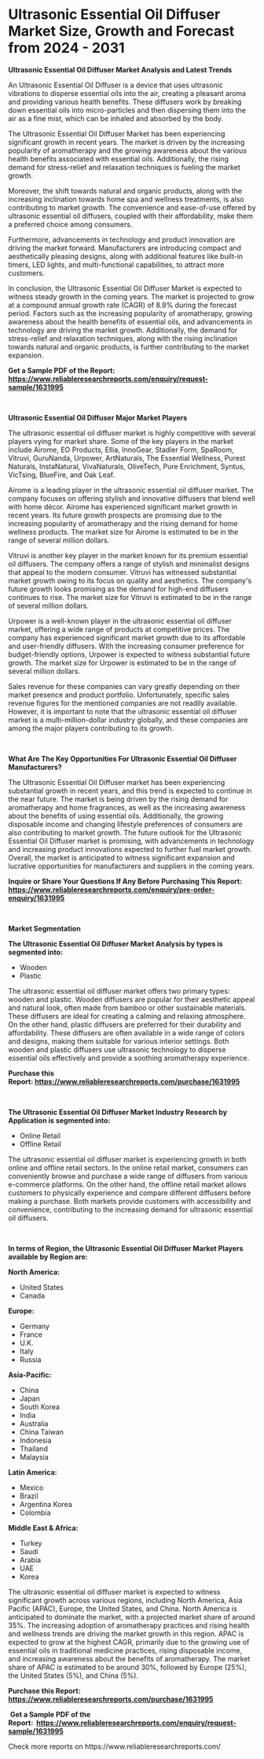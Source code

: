 <p><h1>Ultrasonic Essential Oil Diffuser Market Size, Growth and Forecast from 2024 - 2031</h1></p><p><strong>Ultrasonic Essential Oil Diffuser Market Analysis and Latest Trends</strong></p>
<p><p>An Ultrasonic Essential Oil Diffuser is a device that uses ultrasonic vibrations to disperse essential oils into the air, creating a pleasant aroma and providing various health benefits. These diffusers work by breaking down essential oils into micro-particles and then dispersing them into the air as a fine mist, which can be inhaled and absorbed by the body.</p><p>The Ultrasonic Essential Oil Diffuser Market has been experiencing significant growth in recent years. The market is driven by the increasing popularity of aromatherapy and the growing awareness about the various health benefits associated with essential oils. Additionally, the rising demand for stress-relief and relaxation techniques is fueling the market growth.</p><p>Moreover, the shift towards natural and organic products, along with the increasing inclination towards home spa and wellness treatments, is also contributing to market growth. The convenience and ease-of-use offered by ultrasonic essential oil diffusers, coupled with their affordability, make them a preferred choice among consumers.</p><p>Furthermore, advancements in technology and product innovation are driving the market forward. Manufacturers are introducing compact and aesthetically pleasing designs, along with additional features like built-in timers, LED lights, and multi-functional capabilities, to attract more customers.</p><p>In conclusion, the Ultrasonic Essential Oil Diffuser Market is expected to witness steady growth in the coming years. The market is projected to grow at a compound annual growth rate (CAGR) of 8.9% during the forecast period. Factors such as the increasing popularity of aromatherapy, growing awareness about the health benefits of essential oils, and advancements in technology are driving the market growth. Additionally, the demand for stress-relief and relaxation techniques, along with the rising inclination towards natural and organic products, is further contributing to the market expansion.</p></p>
<p><strong>Get a Sample PDF of the Report:&nbsp; <a href="https://www.reliableresearchreports.com/enquiry/request-sample/1631995">https://www.reliableresearchreports.com/enquiry/request-sample/1631995</a></strong></p>
<p>&nbsp;</p>
<p><strong>Ultrasonic Essential Oil Diffuser Major Market Players</strong></p>
<p><p>The ultrasonic essential oil diffuser market is highly competitive with several players vying for market share. Some of the key players in the market include Airome, EO Products, Ellia, InnoGear, Stadler Form, SpaRoom, Vitruvi, GuruNanda, Urpower, ArtNaturals, The Essential Wellness, Purest Naturals, InstaNatural, VivaNaturals, OliveTech, Pure Enrichment, Syntus, VicTsing, BlueFire, and Oak Leaf.</p><p>Airome is a leading player in the ultrasonic essential oil diffuser market. The company focuses on offering stylish and innovative diffusers that blend well with home décor. Airome has experienced significant market growth in recent years. Its future growth prospects are promising due to the increasing popularity of aromatherapy and the rising demand for home wellness products. The market size for Airome is estimated to be in the range of several million dollars.</p><p>Vitruvi is another key player in the market known for its premium essential oil diffusers. The company offers a range of stylish and minimalist designs that appeal to the modern consumer. Vitruvi has witnessed substantial market growth owing to its focus on quality and aesthetics. The company's future growth looks promising as the demand for high-end diffusers continues to rise. The market size for Vitruvi is estimated to be in the range of several million dollars.</p><p>Urpower is a well-known player in the ultrasonic essential oil diffuser market, offering a wide range of products at competitive prices. The company has experienced significant market growth due to its affordable and user-friendly diffusers. With the increasing consumer preference for budget-friendly options, Urpower is expected to witness substantial future growth. The market size for Urpower is estimated to be in the range of several million dollars.</p><p>Sales revenue for these companies can vary greatly depending on their market presence and product portfolio. Unfortunately, specific sales revenue figures for the mentioned companies are not readily available. However, it is important to note that the ultrasonic essential oil diffuser market is a multi-million-dollar industry globally, and these companies are among the major players contributing to its growth.</p></p>
<p>&nbsp;</p>
<p><strong>What Are The Key Opportunities For Ultrasonic Essential Oil Diffuser Manufacturers?</strong></p>
<p><p>The Ultrasonic Essential Oil Diffuser market has been experiencing substantial growth in recent years, and this trend is expected to continue in the near future. The market is being driven by the rising demand for aromatherapy and home fragrances, as well as the increasing awareness about the benefits of using essential oils. Additionally, the growing disposable income and changing lifestyle preferences of consumers are also contributing to market growth. The future outlook for the Ultrasonic Essential Oil Diffuser market is promising, with advancements in technology and increasing product innovations expected to further fuel market growth. Overall, the market is anticipated to witness significant expansion and lucrative opportunities for manufacturers and suppliers in the coming years.</p></p>
<p><strong>Inquire or Share Your Questions If Any Before Purchasing This Report: <a href="https://www.reliableresearchreports.com/enquiry/pre-order-enquiry/1631995">https://www.reliableresearchreports.com/enquiry/pre-order-enquiry/1631995</a></strong></p>
<p>&nbsp;</p>
<p><strong>Market Segmentation</strong></p>
<p><strong>The Ultrasonic Essential Oil Diffuser Market Analysis by types is segmented into:</strong></p>
<p><ul><li>Wooden</li><li>Plastic</li></ul></p>
<p><p>The ultrasonic essential oil diffuser market offers two primary types: wooden and plastic. Wooden diffusers are popular for their aesthetic appeal and natural look, often made from bamboo or other sustainable materials. These diffusers are ideal for creating a calming and relaxing atmosphere. On the other hand, plastic diffusers are preferred for their durability and affordability. These diffusers are often available in a wide range of colors and designs, making them suitable for various interior settings. Both wooden and plastic diffusers use ultrasonic technology to disperse essential oils effectively and provide a soothing aromatherapy experience.</p></p>
<p><strong>Purchase this Report:&nbsp;<a href="https://www.reliableresearchreports.com/purchase/1631995">https://www.reliableresearchreports.com/purchase/1631995</a></strong></p>
<p>&nbsp;</p>
<p><strong>The Ultrasonic Essential Oil Diffuser Market Industry Research by Application is segmented into:</strong></p>
<p><ul><li>Online Retail</li><li>Offline Retail</li></ul></p>
<p><p>The ultrasonic essential oil diffuser market is experiencing growth in both online and offline retail sectors. In the online retail market, consumers can conveniently browse and purchase a wide range of diffusers from various e-commerce platforms. On the other hand, the offline retail market allows customers to physically experience and compare different diffusers before making a purchase. Both markets provide customers with accessibility and convenience, contributing to the increasing demand for ultrasonic essential oil diffusers.</p></p>
<p>&nbsp;</p>
<p><strong>In terms of Region, the Ultrasonic Essential Oil Diffuser Market Players available by Region are:</strong></p>
<p>
    <p> <strong> North America: </strong>
        <ul>
            <li>United States</li>
            <li>Canada</li>
        </ul>
        </p> 
    <p> <strong> Europe: </strong>
        <ul>
            <li>Germany</li>
            <li>France</li>
            <li>U.K.</li>
            <li>Italy</li>
            <li>Russia</li>
        </ul>
        </p> 
    <p> <strong> Asia-Pacific: </strong>
        <ul>
            <li>China</li>
            <li>Japan</li>
            <li>South Korea</li>
            <li>India</li>
            <li>Australia</li>
            <li>China Taiwan</li>
            <li>Indonesia</li>
            <li>Thailand</li>
            <li>Malaysia</li>
        </ul>
        </p> 
    <p> <strong> Latin America: </strong>
        <ul>
            <li>Mexico</li>
            <li>Brazil</li>
            <li>Argentina Korea</li>
            <li>Colombia</li>
        </ul>
        </p> 
    <p> <strong> Middle East & Africa: </strong>
        <ul>
            <li>Turkey</li>
            <li>Saudi</li>
            <li>Arabia</li>
            <li>UAE</li>
            <li>Korea</li>
        </ul>
    </p>
    </p>
<p><p>The ultrasonic essential oil diffuser market is expected to witness significant growth across various regions, including North America, Asia Pacific (APAC), Europe, the United States, and China. North America is anticipated to dominate the market, with a projected market share of around 35%. The increasing adoption of aromatherapy practices and rising health and wellness trends are driving the market growth in this region. APAC is expected to grow at the highest CAGR, primarily due to the growing use of essential oils in traditional medicine practices, rising disposable income, and increasing awareness about the benefits of aromatherapy. The market share of APAC is estimated to be around 30%, followed by Europe (25%), the United States (5%), and China (5%).</p></p>
<p><strong>Purchase this Report: <a href="https://www.reliableresearchreports.com/purchase/1631995">https://www.reliableresearchreports.com/purchase/1631995</a></strong></p>
<p>&nbsp;<strong>Get a Sample PDF of the Report:&nbsp;&nbsp;<a href="https://www.reliableresearchreports.com/enquiry/request-sample/1631995">https://www.reliableresearchreports.com/enquiry/request-sample/1631995</a></strong></p>
<p><strong></strong></p>
<p>Check more reports on https://www.reliableresearchreports.com/</p>